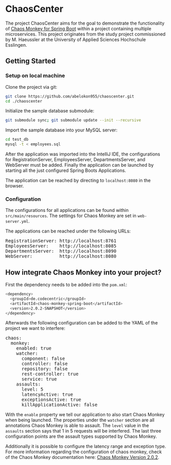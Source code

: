 # ChaosCenter

The project ChaosCenter aims for the goal to demonstrate the functionality of [Chaos Monkey for Spring Boot](https://github.com/codecentric/chaos-monkey-spring-boot) within a project containing multiple microservices.
This project originates from the study project commissioned by M. Haeussler at the University of Applied Sciences Hochschule Esslingen.

## Getting Started

### Setup on local machine

Clone the project via git:

```sh
git clone https://github.com/abelokon955/chaoscenter.git
cd ./chaoscenter
```

Initialize the sample database submodule:

```sh
git submodule sync; git submodule update --init --recursive
```

Import the sample database into your MySQL server:

```sh
cd test_db
mysql -t < employees.sql
```

After the application was imported into the IntelliJ IDE, the configurations for RegistrationServer, EmployeesServer, DepartmentsServer, and WebServer must be added. Finally the application can be launched by starting all the just configured Spring Boots Applications.

The application can be reached by directing to `localhost:8080` in the browser.

### Configuration

The configurations for all applications can be found within `src/main/resources`. The settings for Chaos Monkey are set in `web-server.yml`.

The applications can be reached under the following URLs:

<pre>
RegistrationServer: http://localhost:8761
EmployeesServer:    http://localhost:8085
DepartmentsServer:  http://localhost:8090
WebServer:          http://localhost:8080
</pre>

## How integrate Chaos Monkey into your project?

First the dependency needs to be added into the `pom.xml`:

```sh
<dependency>
  <groupId>de.codecentric</groupId>
  <artifactId>chaos-monkey-spring-boot</artifactId>
  <version>2.0.2-SNAPSHOT</version>
</dependency>
```

Afterwards the following configuration can be added to the YAML of the project we want to interfere:

<pre>
chaos:
  monkey:
    enabled: true
    watcher:
      component: false
      controller: false
      repository: false
      rest-controller: true
      service: true
    assaults:
      level: 5
      latencyActive: true
      exceptionsActive: true
      killApplicationActive: false
</pre>

With the `enable` property we tell our application to also start Chaos Monkey when being launched.
The properties under the `watcher` section are all annotations Chaos Monkey is able to assault. 
The `level` value in the `assaults` section says that 1 in 5 requests will be interfered. 
The last three configuration points are the assault types supported by Chaos Monkey.

Additionally it is possible to configure the latency range and exception type. For more information
regarding the configuration of chaos monkey, check  of the Chaos
Monkey documentation here: [Chaos Monkey Version 2.0.2](https://codecentric.github.io/chaos-monkey-spring-boot/2.0.2/#_properties).
